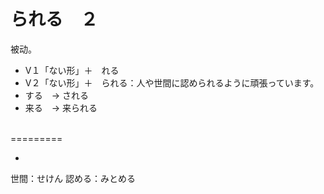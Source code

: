 # られる　２

被动。

- V１「ない形」＋　れる
- V２「ない形」＋　られる：人や世間に認められるように頑張っています。
- する　→ される
- 来る　→ 来られる

<br> ========= <br>

- 
世間：せけん
認める：みとめる
